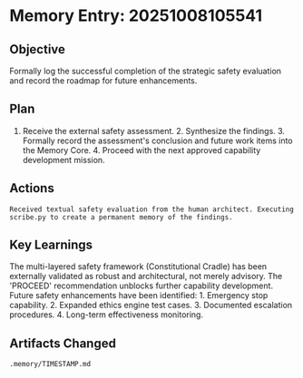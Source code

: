 # Memory Entry: 20251008105541

## Objective
Formally log the successful completion of the strategic safety evaluation and record the roadmap for future enhancements.

## Plan
1. Receive the external safety assessment. 2. Synthesize the findings. 3. Formally record the assessment's conclusion and future work items into the Memory Core. 4. Proceed with the next approved capability development mission.

## Actions
```
Received textual safety evaluation from the human architect. Executing scribe.py to create a permanent memory of the findings.
```

## Key Learnings
The multi-layered safety framework (Constitutional Cradle) has been externally validated as robust and architectural, not merely advisory. The 'PROCEED' recommendation unblocks further capability development. Future safety enhancements have been identified: 1. Emergency stop capability. 2. Expanded ethics engine test cases. 3. Documented escalation procedures. 4. Long-term effectiveness monitoring.

## Artifacts Changed
```
.memory/TIMESTAMP.md
```
